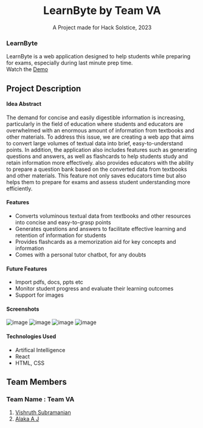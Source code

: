 # **<div align="center">LearnByte by Team VA</div>**  
<div align="center">A Project made for Hack Solstice, 2023</div>

### LearnByte
LearnByte is a web application designed to help students while preparing for exams, especially during last minute prep time.    
Watch the [Demo](https://youtu.be/0ejyU9_C29k)

## Project Description

#### **Idea Abstract**
The demand for concise and easily digestible information is increasing, particularly in the field of education where students and educators are overwhelmed with an enormous amount of information from textbooks and other materials. To address this issue, we are creating a web app that aims to convert large volumes of textual data into brief, easy-to-understand points. In addition, the application also includes features such as generating questions and answers, as well as flashcards to help students study and retain information more effectively. also provides educators with the ability to prepare a question bank based on the converted data from textbooks and other materials. This feature not only saves educators time but also helps them to prepare for exams and assess student understanding more efficiently.

#### **Features**
- Converts voluminous textual data from textbooks and other resources into concise and easy-to-grasp points
- Generates questions and answers to facilitate effective learning and retention of information for students
- Provides flashcards as a memorization aid for key concepts and information
- Comes with a personal tutor chatbot, for any doubts

#### **Future Features**
- Import pdfs, docs, ppts etc
- Monitor student progress and evaluate their learning outcomes
- Support for images

#### **Screenshots**

![image](https://user-images.githubusercontent.com/55310756/235326865-e99dd610-a3c0-45de-8b5d-cf360a69a943.png)
![image](https://user-images.githubusercontent.com/55310756/235326879-bc63f2ce-8e73-4a2b-8c90-c50a1219bf33.png)
![image](https://user-images.githubusercontent.com/55310756/235326896-d05a71cb-a44d-41bc-83c1-6025724546d3.png)
![image](https://user-images.githubusercontent.com/55310756/235326746-b148dee4-8e31-4cee-bdf5-b04a55bd761a.png)

#### **Technologies Used**
- Artifical Intelligence
- React
- HTML, CSS

## Team Members
### **Team Name** : Team VA
1. [Vishruth Subramanian](https://github.com/Vishruth-S)
2. [Alaka A J](https://github.com/alaka03aj)

